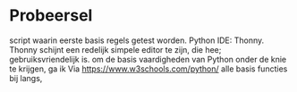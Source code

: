 # Probeersel
script waarin eerste basis regels getest worden.
Python IDE: Thonny.
Thonny schijnt een redelijk simpele editor te zijn, die hee; gebruiksvriendelijk is.
om de basis vaardigheden van Python onder de knie te krijgen, ga ik
Via https://www.w3schools.com/python/ alle basis functies bij langs, 

